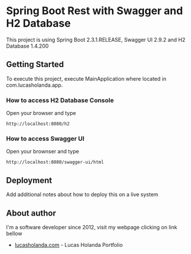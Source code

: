 # Spring Boot Rest with Swagger and H2 Database

This project is using Spring Boot 2.3.1.RELEASE, Swagger UI 2.9.2 and H2 Database 1.4.200 

## Getting Started

To execute this project, execute MainApplication where located in com.lucasholanda.app.

### How to access H2 Database Console

Open your browser and type

```
http://localhost:8080/h2
```

### How to access Swagger UI

Open your brownser and type 

```
http://localhost:8080/swagger-ui/html
```

## Deployment

Add additional notes about how to deploy this on a live system

## About author

I'm a software developer since 2012, visit my webpage clicking on link bellow

* [lucasholanda.com](https://lucasholanda.com) - Lucas Holanda Portfolio